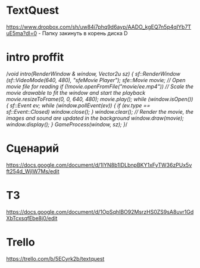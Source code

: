 # TextQuest
https://www.dropbox.com/sh/uw84i7phq9d6ayp/AADO_kgEQ7n5p4qIYb7TuE5ma?dl=0 - Папку закинуть в корень диска D

# intro proffit
/*void intro(RenderWindow & window, Vector2u sz) {
	sf::RenderWindow (sf::VideoMode(640, 480), "sfeMovie Player");
	sfe::Movie movie;
	// Open movie file for reading
	if (!movie.openFromFile("movie/ee.mp4"))
	// Scale the movie drawable to fit the window and start the playback
	movie.resizeToFrame(0, 0, 640, 480);
	movie.play();
	while (window.isOpen())
	{
		sf::Event ev;
		while (window.pollEvent(ev))
		{
			if (ev.type == sf::Event::Closed)
				window.close();
		}
		window.clear();
		// Render the movie, the images and sound are updated in the background
		window.draw(movie);
		window.display();
	}
	GameProcess(window, sz);
}*/

# Сценарий 
https://docs.google.com/document/d/1IYN8b1lDLbnpBKY1xFyTW36zPUx5vft254d_WjIW7Ms/edit

# ТЗ
https://docs.google.com/document/d/1OpSqhIBO92MsrzHS0ZS9sA8uvr1GdXbTcxsqfEbe8j0/edit

# Trello
https://trello.com/b/5ECyrk2b/textquest
